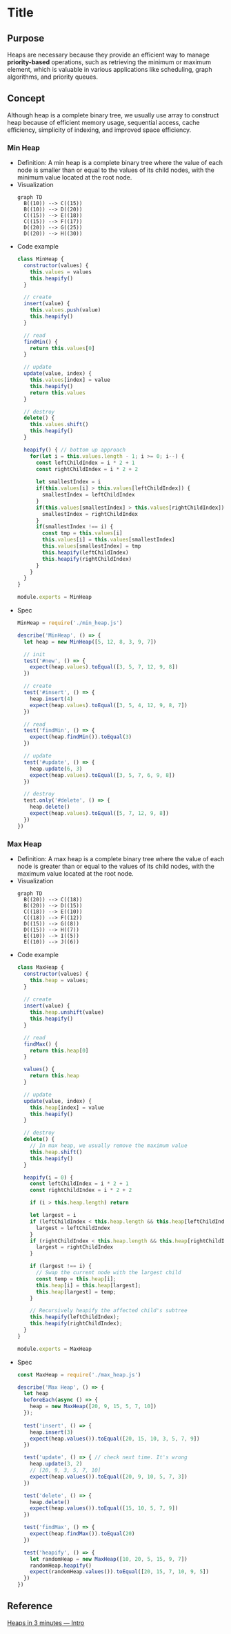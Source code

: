 # Title

## Purpose

Heaps are necessary because they provide an efficient way to manage **priority-based** operations, such as retrieving the minimum or maximum element, which is valuable in various applications like scheduling, graph algorithms, and priority queues.

## Concept

Although heap is a complete binary tree, we usually use array to construct heap because of efficient memory usage, sequential access, cache efficiency, simplicity of indexing, and improved space efficiency.

### Min Heap

* Definition: A min heap is a complete binary tree where the value of each node is smaller than or equal to the values of its child nodes, with the minimum value located at the root node.
* Visualization
  ```mermaid
  graph TD
    B((10)) --> C((15))
    B((10)) --> D((20))
    C((15)) --> E((18))
    C((15)) --> F((17))
    D((20)) --> G((25))
    D((20)) --> H((30))
  ```
* Code example
  ```javascript
  class MinHeap {
    constructor(values) {
      this.values = values
      this.heapify()
    }
  
    // create
    insert(value) {
      this.values.push(value)
      this.heapify()
    }
  
    // read
    findMin() {
      return this.values[0]
    }
  
    // update
    update(value, index) {
      this.values[index] = value
      this.heapify()
      return this.values
    }
  
    // destroy
    delete() {
      this.values.shift()
      this.heapify()
    }
  
    heapify() { // bottom up approach
      for(let i = this.values.length - 1; i >= 0; i--) {
        const leftChildIndex = i * 2 + 1
        const rightChildIndex = i * 2 + 2
      
        let smallestIndex = i
        if(this.values[i] > this.values[leftChildIndex]) {
          smallestIndex = leftChildIndex
        }
        if(this.values[smallestIndex] > this.values[rightChildIndex]) {
          smallestIndex = rightChildIndex
        }
        if(smallestIndex !== i) {
          const tmp = this.values[i]
          this.values[i] = this.values[smallestIndex]
          this.values[smallestIndex] = tmp
          this.heapify(leftChildIndex)
          this.heapify(rightChildIndex)
        }
      }
    }
  }
  
  module.exports = MinHeap
  ```
* Spec
  ```javascript
  MinHeap = require('./min_heap.js')

  describe('MinHeap', () => {
    let heap = new MinHeap([5, 12, 8, 3, 9, 7])
  
    // init
    test('#new', () => {
      expect(heap.values).toEqual([3, 5, 7, 12, 9, 8])
    })
  
    // create
    test('#insert', () => {
      heap.insert(4)
      expect(heap.values).toEqual([3, 5, 4, 12, 9, 8, 7])
    })
  
    // read
    test('findMin', () => {
      expect(heap.findMin()).toEqual(3)
    })
  
    // update
    test('#update', () => {
      heap.update(6, 3)
      expect(heap.values).toEqual([3, 5, 7, 6, 9, 8])
    })
  
    // destroy
    test.only('#delete', () => {
      heap.delete()
      expect(heap.values).toEqual([5, 7, 12, 9, 8])
    })
  })
  ```

### Max Heap

* Definition: A max heap is a complete binary tree where the value of each node is greater than or equal to the values of its child nodes, with the maximum value located at the root node.
* Visualization
  ```mermaid
  graph TD
    B((20)) --> C((18))
    B((20)) --> D((15))
    C((18)) --> E((10))
    C((18)) --> F((12))
    D((15)) --> G((8))
    D((15)) --> H((7))
    E((10)) --> I((5))
    E((10)) --> J((6))
  ```
* Code example
  ```javascript
  class MaxHeap {
    constructor(values) {
      this.heap = values;
    }
    
    // create
    insert(value) {
      this.heap.unshift(value)
      this.heapify()
    }
  
    // read
    findMax() {
      return this.heap[0]
    }
  
    values() {
      return this.heap
    }
  
    // update
    update(value, index) {
      this.heap[index] = value
      this.heapify()
    }
  
    // destroy
    delete() {
      // In max heap, we usually remove the maximum value
      this.heap.shift()
      this.heapify()
    }
  
    heapify(i = 0) {
      const leftChildIndex = i * 2 + 1
      const rightChildIndex = i * 2 + 2
  
      if (i > this.heap.length) return
  
      let largest = i
      if (leftChildIndex < this.heap.length && this.heap[leftChildIndex] > this.heap[largest]) {
        largest = leftChildIndex
      }
      if (rightChildIndex < this.heap.length && this.heap[rightChildIndex] > this.heap[largest]) {
        largest = rightChildIndex
      }
  
      if (largest !== i) {
        // Swap the current node with the largest child
        const temp = this.heap[i];
        this.heap[i] = this.heap[largest];
        this.heap[largest] = temp;
      }
  
      // Recursively heapify the affected child's subtree
      this.heapify(leftChildIndex);
      this.heapify(rightChildIndex);
    }
  }
  
  module.exports = MaxHeap
  ```
* Spec
  ```javascript
  const MaxHeap = require('./max_heap.js')

  describe('Max Heap', () => {
    let heap
    beforeEach(async () => {
      heap = new MaxHeap([20, 9, 15, 5, 7, 10])
    });
    
    test('insert', () => {
      heap.insert(3)
      expect(heap.values()).toEqual([20, 15, 10, 3, 5, 7, 9])
    })
  
    test('update', () => { // check next time. It's wrong
      heap.update(3, 2)
      // [20, 9, 3, 5, 7, 10]
      expect(heap.values()).toEqual([20, 9, 10, 5, 7, 3])
    })
  
    test('delete', () => {
      heap.delete()
      expect(heap.values()).toEqual([15, 10, 5, 7, 9])
    })
  
    test('findMax', () => {
      expect(heap.findMax()).toEqual(20)
    })
  
    test('heapify', () => {
      let randomHeap = new MaxHeap([10, 20, 5, 15, 9, 7])
      randomHeap.heapify()
      expect(randomHeap.values()).toEqual([20, 15, 7, 10, 9, 5])
    })
  })
  ```

## Reference

[Heaps in 3 minutes — Intro](https://www.youtube.com/watch?v=0wPlzMU-k00)

